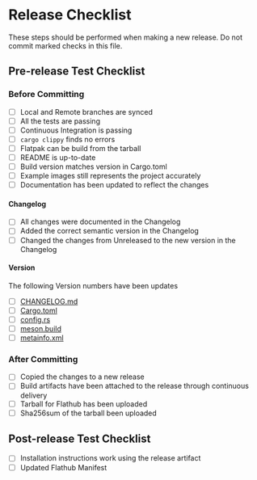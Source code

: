 # Release Checklist

These steps should be performed when making a new release. Do not commit marked checks in this file.

## Pre-release Test Checklist

### Before Committing

- [ ] Local and Remote branches are synced
- [ ] All the tests are passing
- [ ] Continuous Integration is passing
- [ ] `cargo clippy` finds no errors
- [ ] Flatpak can be build from the tarball
- [ ] README is up-to-date
- [ ] Build version matches version in Cargo.toml
- [ ] Example images still represents the project accurately
- [ ] Documentation has been updated to reflect the changes

#### Changelog

- [ ] All changes were documented in the Changelog
- [ ] Added the correct semantic version in the Changelog
- [ ] Changed the changes from Unreleased to the new version in the Changelog

#### Version

The following Version numbers have been updates

- [ ] [CHANGELOG.md](CHANGELOG.md)
- [ ] [Cargo.toml](Cargo.toml)
- [ ] [config.rs](src/config.rs)
- [ ] [meson.build](meson.build)
- [ ] [metainfo.xml](data/com.github.finefindus.eyedropper.metainfo.xml.in.in)

### After Committing

- [ ] Copied the changes to a new release
- [ ] Build artifacts have been attached to the release through continuous delivery
- [ ] Tarball for Flathub has been uploaded
- [ ] Sha256sum of the tarball been uploaded

## Post-release Test Checklist

- [ ] Installation instructions work using the release artifact
- [ ] Updated Flathub Manifest

